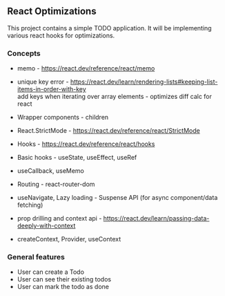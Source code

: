 ## React Optimizations

This project contains a simple TODO application.
It will be implementing various react hooks for optimizations.

### Concepts

- memo - https://react.dev/reference/react/memo

- unique key error - https://react.dev/learn/rendering-lists#keeping-list-items-in-order-with-key \
  add keys when iterating over array elements - optimizes diff calc for react

- Wrapper components - children

- React.StrictMode - https://react.dev/reference/react/StrictMode

- Hooks - https://react.dev/reference/react/hooks 
- Basic hooks - useState, useEffect, useRef

- useCallback, useMemo

- Routing - react-router-dom
- useNavigate, Lazy loading - Suspense API (for async component/data fetching)

- prop drilling and context api - https://react.dev/learn/passing-data-deeply-with-context
- createContext, Provider, useContext

### General features

- User can create a Todo
- User can see their existing todos
- User can mark the todo as done